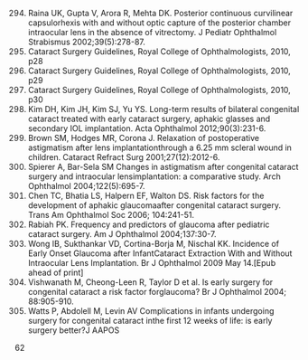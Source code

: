 294. Raina UK, Gupta V, Arora R, Mehta DK. Posterior continuous curvilinear capsulorhexis with and without optic capture of the posterior chamber intraocular lens in the absence of vitrectomy. J Pediatr Ophthalmol Strabismus 2002;39(5):278-87.
295. Cataract Surgery Guidelines, Royal College of Ophthalmologists, 2010, p28
296. Cataract Surgery Guidelines, Royal College of Ophthalmologists, 2010, p29
297. Cataract Surgery Guidelines, Royal College of Ophthalmologists, 2010, p30
298. Kim DH, Kim JH, Kim SJ, Yu YS. Long-term results of bilateral congenital cataract treated with early cataract surgery, aphakic glasses and secondary IOL implantation. Acta Ophthalmol 2012;90(3):231-6.
299. Brown SM, Hodges MR, Corona J. Relaxation of postoperative astigmatism after lens implantationthrough a 6.25 mm scleral wound in children. Cataract Refract Surg 2001;27(12):2012-6.
300. Spierer A, Bar-Sela SM Changes in astigmatism after congenital cataract surgery and intraocular lensimplantation: a comparative study. Arch Ophthalmol 2004;122(5):695-7.
301. Chen TC, Bhatia LS, Halpern EF, Walton DS. Risk factors for the development of aphakic glaucomaafter congenital cataract surgery. Trans Am Ophthalmol Soc 2006; 104:241-51.
302. Rabiah PK. Frequency and predictors of glaucoma after pediatric cataract surgery. Am J Ophthalmol 2004;137:30-7.
303. Wong IB, Sukthankar VD, Cortina-Borja M, Nischal KK. Incidence of Early Onset Glaucoma after InfantCataract Extraction With and Without Intraocular Lens Implantation. Br J Ophthalmol 2009 May 14.[Epub ahead of print]
304. Vishwanath M, Cheong-Leen R, Taylor D et al. Is early surgery for congenital cataract a risk factor forglaucoma? Br J Ophthalmol 2004; 88:905-910.
305. Watts P, Abdolell M, Levin AV Complications in infants undergoing surgery for congenital cataract inthe first 12 weeks of life: is early surgery better?J AAPOS

<PAGE>62
